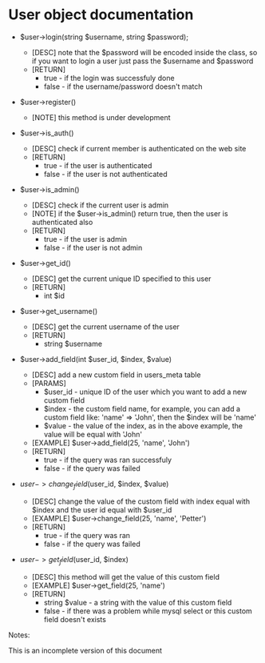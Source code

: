 User object documentation
==============


* $user->login(string $username, string $password); 
	* [DESC] note that the $password will be encoded inside the class, so if you want to login a user just pass the $username and $password
	* [RETURN]
		* true - if the login was successfuly done
		* false - if the username/password doesn't match
* $user->register()
	* [NOTE] this method is under development
* $user->is_auth()
	* [DESC] check if current member is authenticated on the web site
	* [RETURN] 
		* true - if the user is authenticated
		* false - if the user is not authenticated
* $user->is_admin()
	* [DESC] check if the current user is admin 
	* [NOTE] if the $user->is_admin() return true, then the user is authenticated also
	* [RETURN]
		* true - if the user is admin
		* false - if the user is not admin
* $user->get_id()
	* [DESC] get the current unique ID specified to this user
	* [RETURN]
		* int $id
* $user->get_username()
	* [DESC] get the current username of the user	
	* [RETURN]
		* string $username
* $user->add_field(int $user_id, $index, $value)
	* [DESC] add a new custom field in users_meta table
	* [PARAMS]
		* $user_id - unique ID of the user which you want to add a new custom field
		* $index - the custom field name, for example, you can add a custom field like: 'name' => 'John', then the $index will be 'name'
		* $value - the value of the index, as in the above example, the value will be equal with 'John'
	* [EXAMPLE] $user->add_field(25, 'name', 'John')
	* [RETURN]
		* true - if the query was ran successfuly
		* false - if the query was failed 	
* $user->change_field($user_id, $index, $value)
	* [DESC] change the value of the custom field with index equal with $index and the user id equal with $user_id
	* [EXAMPLE] $user->change_field(25, 'name', 'Petter')
	* [RETURN]
		* true - if the query was ran
		* false - if the query was failed

* $user->get_field($user_id, $index)
	* [DESC] this method will get the value of this custom field
	* [EXAMPLE] $user->get_field(25, 'name')
	* [RETURN]
		* string $value - a string with the value of this custom field
		* false - if there was a problem while mysql select or this custom field doesn't exists
		
		
Notes:

This is an incomplete version of this document		
		
